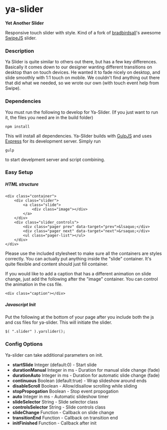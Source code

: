 # ya-slider

**Yet Another Slider**

Responsive touch slider with style. Kind of a fork of [bradbirdsall](https://github.com/bradbirdsall)'s awesome [SwipeJS](https://github.com/bradbirdsall/Swipe "Swipe") slider.

### Description

Ya Slider is quite similar to others out there, but has a few key differences. Basically it comes down to our designer wanting different transitions on desktop than on touch devices. He wanted it to fade nicely on desktop, and slide smoothly with 1:1 touch on mobile. We couldn't find anything out there that did what we needed, so we wrote our own (with touch event help from Swipe).

### Dependencies

You must run the following to develop for Ya-Slider. (If you just want to run it, the files you need are in the build folder)

`npm install`

This will install all dependencies. Ya-Slider builds with [GulpJS](http://gulpjs.com/) and uses [Express](http://expressjs.com/) for its development server.
Simply run

`gulp`

to start develpment server and script combining.

### Easy Setup

##### HTML structure

```
<div class="container">
    <div class="slider">
        <a class="slide">
            <div class="image"></div>
        </a>
    </div>
    <div class="slider_controls">
        <div class="pager prev" data-target="prev">&lsaquo;</div>
        <div class="pager next" data-target="next">&rsaquo;</div>
        <ul class="pager-list"></ul>
    </div>
</div>
```

Please use the included stylesheet to make sure all the containers are styles correctly. You can actually put anything inside the "slide" container. It's quite flexible and content should just fill container.

If you would like to add a caption that has a different animation on slide change, just add the following after the "image" container. You can control the animation in the css file.

`<div class="caption"></div>`

##### Javascript Init

Put the following at the bottom of your page after you include both the js and css files for ya-slider. This will initiate the slider.

`$( ".slider" ).yarslider();`

### Config Options

Ya-slider can take additional parameters on init.

- **startSlide** Integer (default:0) - Start slide
- **durationManual** Integer in ms - Duration for manual slide change (fade)
- **durationAuto** Integer in ms - Duration for automatic slide change (fade)
- **continuous** Boolean (default:true) - Wrap slideshow around ends
- **disableScroll** Boolean - Allow/disallow scrolling while sliding
- **stopPropogation** Boolean - Stop event propogation
- **auto** Integer in ms - Automatic slideshow timer
- **slideSelector** String - Slide selector class
- **controlsSelector** String - Slide controls class
- **slideChange** Function - Callback on slide change
- **transitionEnd** Function - Callback on transition end
- **initFinished** Function - Callback after init


